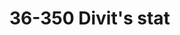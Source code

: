 # 36-350                                                                                                                            Divit's stat
